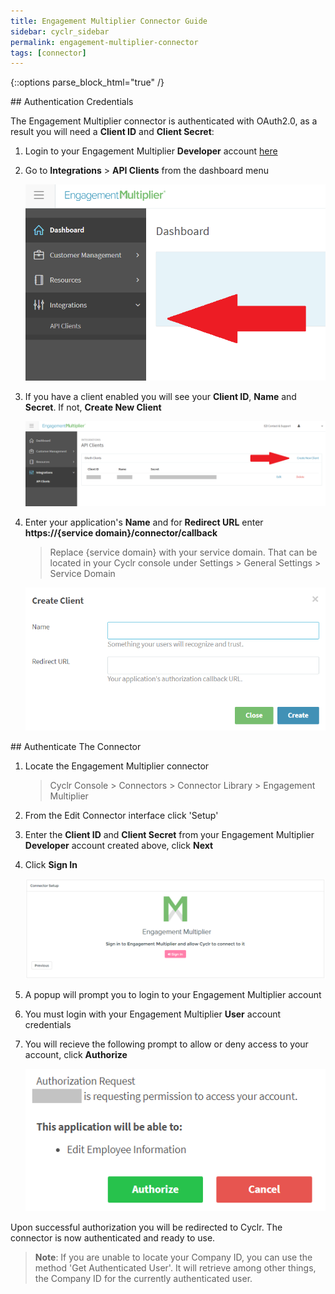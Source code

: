 ```yaml
---
title: Engagement Multiplier Connector Guide
sidebar: cyclr_sidebar
permalink: engagement-multiplier-connector
tags: [connector]
---
```

{::options parse_block_html="true" /}
<section class="card">
## Authentication Credentials

The Engagement Multiplier connector is authenticated with OAuth2.0, as a result you will need a **Client ID** and **Client Secret**:

1. Login to your Engagement Multiplier **Developer** account [here](http://em.envisionitmedia.com)

2. Go to **Integrations** > **API Clients** from the dashboard menu

   ![engagement multiplier interface](./images/engage_multi_1.png)

3. If you have a client enabled you will see your **Client ID**, **Name** and **Secret**. If not, **Create New Client**

   ![engagement multiplier interface](./images/engage_multi_2.png)

4. Enter your application's **Name** and for **Redirect URL** enter **https://{service domain}/connector/callback**

   > Replace {service domain} with your service domain. That can be located in your Cyclr console under Settings > General Settings > Service Domain

   ![engagement multiplier interface](./images/engage_multi_3.png)


</section>
<section class="card">
## Authenticate The Connector

1. Locate the Engagement Multiplier connector

   > Cyclr Console > Connectors > Connector Library > Engagement Multiplier

2. From the Edit Connector interface click 'Setup'

3. Enter the **Client ID** and **Client Secret** from your Engagement Multiplier **Developer** account created above, click **Next**

4. Click **Sign In**

   ![engagement multiplier interface](./images/engage_multi_5.png)

5. A popup will prompt you to login to your Engagement Multiplier account

6. You must login with your Engagement Multiplier **User** account credentials

7. You will recieve the following prompt to allow or deny access to your account, click **Authorize**

   ![engagement multiplier interface](./images/engage_multi_4.png)

Upon successful authorization you will be redirected to Cyclr. The connector is now authenticated and ready to use.


> **Note**: If you are unable to locate your Company ID, you can use the method 'Get Authenticated User'. It will retrieve among other things, the Company ID for the currently authenticated user.
</section>
